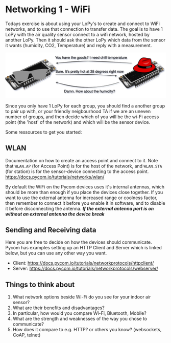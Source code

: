 # Networking 1 - WiFi

Todays exercise is about using your LoPy's to create and connect to WiFi networks, and to use that connection to transfer data. 
The goal is to have 1 LoPy with the air quality sensor connect to a wifi network, hosted by another LoPy.
Then it should ask the other LoPy which data from the sensor it wants (humidity, CO2, Temperature) and reply with a measurement.

![](./overview.png)

Since you only have 1 LoPy for each group, you should find a another group to pair up with, or your friendly neigbourhood TA if we are an uneven number of groups, and then decide which of you will be the wi-Fi access point (the 'host' of the network) and which will be the sensor device. 

Some ressources to get you started:

## WLAN
Documentation on how to create an access point and connect to it. Note that `WLAN.AP` (for Access Point) is for the host of the network, and `WLAN.STA` (for station) is for the sensor-device connecting to the access point.
https://docs.pycom.io/tutorials/networks/wlan/

By default the WiFi on the Pycom devices uses it's internal antennas, which should be more than enough if you place the devices close together. If you want to use the external antenna for increased range or coolness factor, then remember to connect it before you enable it in software, and to disable it before disconnecting the antenna. ***If the external antenna port is on without an external antenna the device break***

## Sending and Receiving data
Here you are free to decide on how the devices should communicate. 
Pycom has examples setting up an HTTP Client and Server which is linked below, but you can use any other way you want.

- Client: https://docs.pycom.io/tutorials/networkprotocols/httpclient/
- Server: https://docs.pycom.io/tutorials/networkprotocols/webserver/


## Things to think about

1. What network options beside Wi-Fi do you see for your indoor air sensor?
2. What are their benefits and disadvantages?
3. In particular, how would you compare Wi-Fi, Bluetooth, Mobile?
4. What are the strength and weaknesses of the way you chose to communicate?
5. How does it compare to e.g. HTTP? or others you know? (websockets, CoAP, telnet)

